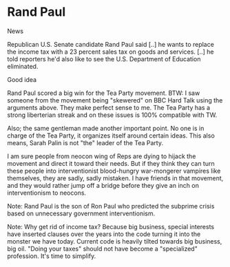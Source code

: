 # Rand Paul

News

Republican U.S. Senate candidate Rand Paul said [..] he wants to replace the income tax with a 23 percent sales tax on goods and services. [..] he told reporters he'd also like to see the U.S. Department of Education eliminated.

Good idea

Rand Paul scored a big win for the Tea Party movement. BTW: I saw someone from the movement being "skewered" on BBC Hard Talk using the arguments above. They make perfect sense to me. The Tea Party has a strong liberterian streak and on these issues is 100% compatible with TW.

Also; the same gentleman made another important point. No one is in charge of the Tea Party, it organizes itself around certain ideas. This also means, Sarah Palin is not "the" leader of the Tea Party.

I am sure people from neocon wing of Reps are dying to hijack the movement and direct it toward their needs. But if they think they can turn these people into interventionist blood-hungry war-mongerer vampires like themselves, they are sadly, sadly mistaken. I have friends in that movement, and they would rather jump off a bridge before they give an inch on interventionism to neocons.

Note: Rand Paul is the son of Ron Paul who predicted the subprime crisis based on unnecessary government interventionism.

Note: Why get rid of income tax? Because big business, special interests have inserted clauses over the years into the code turning it into the monster we have today. Current code is heavily tilted towards big business, big oil. "Doing your taxes" should not have become a "specialized" profession. It's time to simplify.
